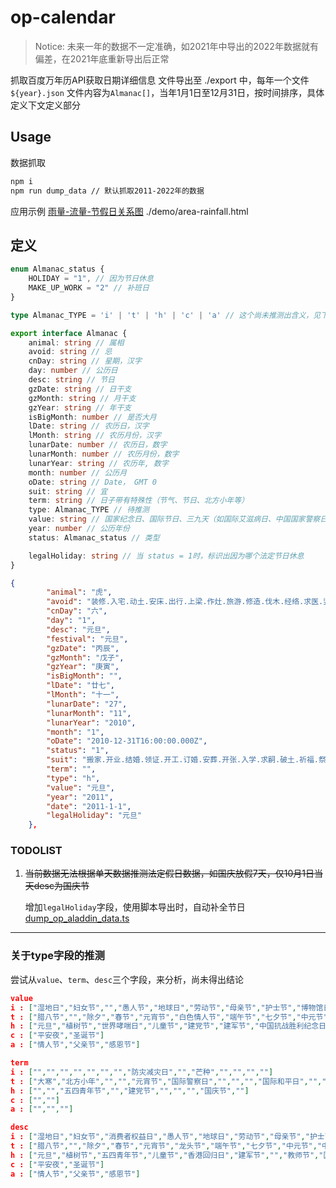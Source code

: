 # op-calendar

> Notice: 未来一年的数据不一定准确，如2021年中导出的2022年数据就有偏差，在2021年底重新导出后正常

抓取百度万年历API获取日期详细信息
文件导出至 ./export 中，每年一个文件 `${year}.json`
文件内容为`Almanac[]`，当年1月1日至12月31日，按时间排序，具体定义下文定义部分

## Usage

数据抓取

```bash
npm i
npm run dump_data // 默认抓取2011-2022年的数据
```

应用示例
[雨量-流量-节假日关系图](https://yuanbo.online/op_demo/)
./demo/area-rainfall.html

## 定义

```typescript
enum Almanac_status {
    HOLIDAY = "1", // 因为节日休息
    MAKE_UP_WORK = "2" // 补班日
}

type Almanac_TYPE = 'i' | 't' | 'h' | 'c' | 'a' // 这个尚未推测出含义，见下文描述

export interface Almanac {
    animal: string // 属相
    avoid: string // 忌
    cnDay: string // 星期，汉字
    day: number // 公历日
    desc: string // 节日
    gzDate: string // 日干支
    gzMonth: string // 月干支
    gzYear: string // 年干支
    isBigMonth: number // 是否大月
    lDate: string // 农历日，汉字
    lMonth: string // 农历月份，汉字
    lunarDate: number // 农历日，数字
    lunarMonth: number // 农历月份，数字
    lunarYear: string // 农历年, 数字
    month: number // 公历月
    oDate: string // Date， GMT 0
    suit: string // 宜
    term: string // 日子带有特殊性（节气、节日、北方小年等）
    type: Almanac_TYPE // 待推测
    value: string // 国家纪念日、国际节日、三九天（如国际艾滋病日、中国国家警察日、一九等）
    year: number // 公历年份
    status: Almanac_status // 类型

    legalHoliday: string // 当 status = 1时，标识出因为哪个法定节日休息
}
```

```json
{
        "animal": "虎",
        "avoid": "装修.入宅.动土.安床.出行.上梁.作灶.旅游.修造.伐木.经络.求医.竖柱.作梁.词讼.置产.出师.打官司",
        "cnDay": "六",
        "day": "1",
        "desc": "元旦",
        "festival": "元旦",
        "gzDate": "丙辰",
        "gzMonth": "戊子",
        "gzYear": "庚寅",
        "isBigMonth": "",
        "lDate": "廿七",
        "lMonth": "十一",
        "lunarDate": "27",
        "lunarMonth": "11",
        "lunarYear": "2010",
        "month": "1",
        "oDate": "2010-12-31T16:00:00.000Z",
        "status": "1",
        "suit": "搬家.开业.结婚.领证.开工.订婚.安葬.开张.入学.求嗣.破土.祈福.祭祀.拆卸.开市.纳财.纳畜.裁衣.出火.开光.嫁娶.纳采.移徙.盖屋.冠笄.斋醮.求财.招赘.挂匾.纳婿",
        "term": "",
        "type": "h",
        "value": "元旦",
        "year": "2011",
        "date": "2011-1-1",
        "legalHoliday": "元旦"
    },
```

### TODOLIST

1. <del>当前数据无法根据单天数据推测法定假日数据，如国庆放假7天，仅10月1日当天desc为国庆节</del>
    
    增加`legalHoliday`字段，使用脚本导出时，自动补全节日[dump_op_aladdin_data.ts](https://github.com/sosohime/op-calendar/blob/b9ea33a2f3a494f56d8c24677ec50be0c3671037/script/dump_op_aladdin_data.ts#L16)

----

### 关于type字段的推测

尝试从`value`、`term`、`desc`三个字段，来分析，尚未得出结论

```json
value
i : ["湿地日","妇女节","","愚人节","地球日","劳动节","母亲节","护士节","博物馆日","环境日","国际奥林匹克日","","学生日","艾滋病日"]
t : ["腊八节","","除夕","春节","元宵节","白色情人节","端午节","七夕节","中元节","中秋节","世界标准日","寒衣节","下元节"]
h : ["元旦","植树节","世界哮喘日","儿童节","建党节","建军节","中国抗战胜利纪念日","教师节","国际音乐日","国家公祭日"]
c : ["平安夜","圣诞节"]
a : ["情人节","父亲节","感恩节"]
```

```json
term
i : ["","","","","","","","防灾减灾日","","芒种","","","",""]
t : ["大寒","北方小年","","","元宵节","国际警察日","","","","国际和平日","","",""]
h : ["","","五四青年节","","建党节","","","","国庆节",""]
c : ["",""]
a : ["","",""]
```

```json
desc
i : ["湿地日","妇女节","消费者权益日","愚人节","地球日","劳动节","母亲节","护士节","博物馆日","环境日","","","学生日","艾滋病日"]
t : ["腊八节","","除夕","春节","元宵节","龙头节","端午节","七夕节","中元节","中秋节","重阳节","寒衣节","下元节"]
h : ["元旦","植树节","五四青年节","儿童节","香港回归日","建军节","","教师节","国庆节",""]
c : ["平安夜","圣诞节"]
a : ["情人节","父亲节","感恩节"]
```
